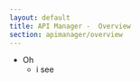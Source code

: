 ```yaml
---
layout: default
title: API Manager -  Overview
section: apimanager/overview
---
```


* Oh
  * i see

